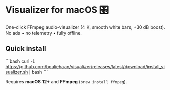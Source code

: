 # Visualizer for macOS 🎛️

One-click FFmpeg audio-visualizer (4 K, smooth white bars, +30 dB boost).
No ads • no telemetry • fully offline.

## Quick install

\```bash
curl -L https://github.com/bouliehaan/visualizer/releases/latest/download/install_visualizer.sh | bash
\```

Requires **macOS 12+** and **FFmpeg** (`brew install ffmpeg`).

